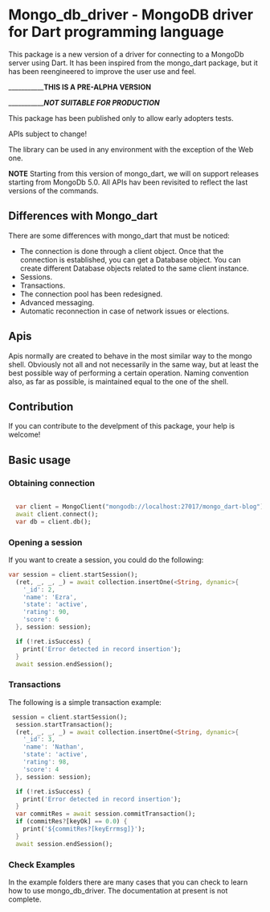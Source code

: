 # Mongo_db_driver - MongoDB driver for Dart programming language

This package is a new version of a driver for connecting to a MongoDb server using Dart. It has been inspired from the mongo_dart package, but it has been reengineered to improve the user use and feel.

___________**THIS IS A PRE-ALPHA VERSION**

___________***NOT SUITABLE FOR PRODUCTION***

This package has been published only to allow early adopters tests.

APIs subject to change!

The library can be used in any environment with the exception of the Web one.

**NOTE**
Starting from this version of mongo_dart, we will on support releases starting from MongoDb 5.0.
All APIs hav been revisited to reflect the last versions of the commands.

## Differences with Mongo_dart

There are some differences with mongo_dart that must be noticed:

- The connection is done through a client object. Once that the connection is established, you can get a Database object. You can create different Database objects related to the same client instance.
- Sessions.
- Transactions.
- The connection pool has been redesigned.
- Advanced messaging.
- Automatic reconnection in case of network issues or elections.

## Apis

Apis normally are created to behave in the most similar way to the mongo shell.
Obviously not all and not necessarily in the same way, but at least the best possible way of performing a certain operation.
Naming convention also, as far as possible, is maintained equal to the one of the shell.

## Contribution

If you can contribute to the develpment of this package, your help is welcome!

## Basic usage

### Obtaining connection

```dart

  var client = MongoClient("mongodb://localhost:27017/mongo_dart-blog");
  await client.connect();
  var db = client.db();
```

### Opening a session

If you want to create a session, you could do the following:

```dart
var session = client.startSession();
  (ret, _, _, _) = await collection.insertOne(<String, dynamic>{
    '_id': 2,
    'name': 'Ezra',
    'state': 'active',
    'rating': 90,
    'score': 6
  }, session: session);

  if (!ret.isSuccess) {
    print('Error detected in record insertion');
  }
  await session.endSession();
```

### Transactions

The following is a simple transaction example:

```dart
 session = client.startSession();
  session.startTransaction();
  (ret, _, _, _) = await collection.insertOne(<String, dynamic>{
    '_id': 3,
    'name': 'Nathan',
    'state': 'active',
    'rating': 98,
    'score': 4
  }, session: session);

  if (!ret.isSuccess) {
    print('Error detected in record insertion');
  }
  var commitRes = await session.commitTransaction();
  if (commitRes?[keyOk] == 0.0) {
    print('${commitRes?[keyErrmsg]}');
  }
  await session.endSession();
```

### Check Examples

In the example folders there are many cases that you can check to learn how to use mongo_db_driver.
The documentation at present is not complete.
